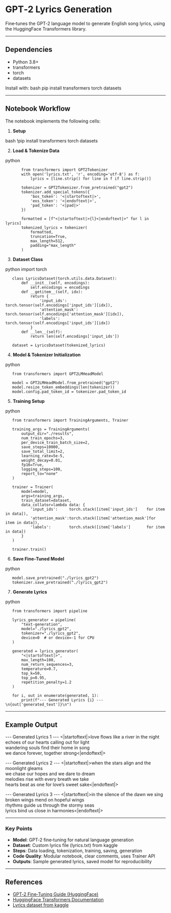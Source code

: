 # GPT‑2 Lyrics Generation

Fine‑tunes the GPT‑2 language model to generate English song lyrics, using the HuggingFace Transformers library.

---

## Dependencies

- Python 3.8+  
- transformers  
- torch  
- datasets  

Install with:
bash
pip install transformers torch datasets


---


##  Notebook Workflow

The notebook implements the following cells:

1. **Setup**  
   
bash
   !pip install transformers torch datasets

2. **Load & Tokenize Data**  
   
python

           from transformers import GPT2Tokenizer
           with open('lyrics.txt', 'r', encoding='utf-8') as f:
               lyrics = [line.strip() for line in f if line.strip()]
        
           tokenizer = GPT2Tokenizer.from_pretrained("gpt2")
           tokenizer.add_special_tokens({
               'bos_token': '<|startoftext|>',
               'eos_token': '<|endoftext|>',
               'pad_token': '<|pad|>'
           })
        
           formatted = [f"<|startoftext|>{l}<|endoftext|>" for l in lyrics]
           tokenized_lyrics = tokenizer(
               formatted,
               truncation=True,
               max_length=512,
               padding="max_length"
           )

3. **Dataset Class**  
   
python
   import torch
   

       class LyricsDataset(torch.utils.data.Dataset):
           def __init__(self, encodings):
               self.encodings = encodings
           def __getitem__(self, idx):
               return {
                   'input_ids':    torch.tensor(self.encodings['input_ids'][idx]),
                   'attention_mask': torch.tensor(self.encodings['attention_mask'][idx]),
                   'labels':       torch.tensor(self.encodings['input_ids'][idx])
               }
           def __len__(self):
               return len(self.encodings['input_ids'])
    
       dataset = LyricsDataset(tokenized_lyrics)

4. **Model & Tokenizer Initialization**  
   
python

       from transformers import GPT2LMHeadModel
    
       model = GPT2LMHeadModel.from_pretrained("gpt2")
       model.resize_token_embeddings(len(tokenizer))
       model.config.pad_token_id = tokenizer.pad_token_id

5. **Training Setup**  
   
python

       from transformers import TrainingArguments, Trainer
    
       training_args = TrainingArguments(
           output_dir="./results",
           num_train_epochs=3,
           per_device_train_batch_size=2,
           save_steps=10000,
           save_total_limit=2,
           learning_rate=5e-5,
           weight_decay=0.01,
           fp16=True,
           logging_steps=100,
           report_to="none"
       )
    
       trainer = Trainer(
           model=model,
           args=training_args,
           train_dataset=dataset,
           data_collator=lambda data: {
               'input_ids':     torch.stack([item['input_ids']    for item in data]),
               'attention_mask':torch.stack([item['attention_mask']for item in data]),
               'labels':        torch.stack([item['labels']       for item in data])
           }
       )
    
       trainer.train()

6. **Save Fine‑Tuned Model**  
   
python

       model.save_pretrained("./lyrics_gpt2")
       tokenizer.save_pretrained("./lyrics_gpt2")

7. **Generate Lyrics**  
   
python

       from transformers import pipeline
    
       lyrics_generator = pipeline(
           "text-generation",
           model="./lyrics_gpt2",
           tokenizer="./lyrics_gpt2",
           device=0  # or device=-1 for CPU
       )
    
       generated = lyrics_generator(
           "<|startoftext|>",
           max_length=100,
           num_return_sequences=3,
           temperature=0.7,
           top_k=50,
           top_p=0.95,
           repetition_penalty=1.2
       )
    
       for i, out in enumerate(generated, 1):
           print(f"--- Generated Lyrics {i} ---\n{out['generated_text']}\n")


---

## Example Output

--- Generated Lyrics 1 ---
<|startoftext|>love flows like a river in the night  
echoes of our hearts calling out for light  
wandering souls find their home in song  
we dance forever, together strong<|endoftext|>

--- Generated Lyrics 2 ---
<|startoftext|>when the stars align and the moonlight gleams  
we chase our hopes and we dare to dream  
melodies rise with every breath we take  
hearts beat as one for love’s sweet sake<|endoftext|>

--- Generated Lyrics 3 ---
<|startoftext|>in the silence of the dawn we sing  
broken wings mend on hopeful wings  
rhythms guide us through the stormy seas  
lyrics bind us close in harmonies<|endoftext|>


---

### Key Points

- **Model**: GPT‑2 fine‑tuning for natural language generation  
- **Dataset**: Custom lyrics file (lyrics.txt) from kaggle 
- **Steps**: Data loading, tokenization, training, saving, generation  
- **Code Quality**: Modular notebook, clear comments, uses Trainer API  
- **Outputs**: Sample generated lyrics, saved model for reproducibility  

---

## References

- [GPT‑2 Fine‑Tuning Guide (HuggingFace)](https://towardsdatascience.com/natural-language-generation-part-2-gpt-2-and-huggingface-f3acb35bc86a)  
- [HuggingFace Transformers Documentation](https://huggingface.co/docs/transformers)
- [Lyrics dataset from kaggle](https://www.kaggle.com/datasets/paultimothymooney/poetry) 
